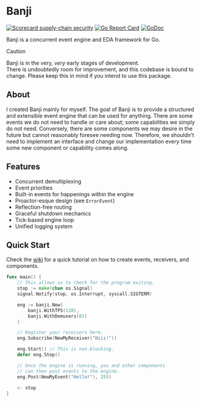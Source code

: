 # Banji

[![Scorecard supply-chain security](https://github.com/AndrewChon/banji/actions/workflows/scorecard.yml/badge.svg)](https://github.com/AndrewChon/banji/actions/workflows/scorecard.yml)
[![Go Report Card](https://goreportcard.com/badge/github.com/AndrewChon/banji)](https://goreportcard.com/report/github.com/AndrewChon/banji)
[![GoDoc](https://godoc.org/github.com/AndrewChon/banji?status.png)](https://godoc.org/github.com/AndrewChon/banji)

Banji is a concurrent event engine and EDA framework for Go.

> [!CAUTION]
> Banji is in the very, _very_ early stages of development.
> \
> There is undoubtedly room for improvement, and this codebase is bound to change. Please keep this in mind if you
> intend to use this package.

## About

I created Banji mainly for myself. The goal of Banji is to provide a structured and extensible event engine that can be
used for anything. There are some events we do not need to handle or care about; some capabilities we simply do not
need. Conversely, there are some components we may desire in the future but cannot reasonably foresee needing now.
Therefore, we shouldn't need to implement an interface and change our implementation every time some new component or
capability comes along.

## Features

- Concurrent demultiplexing
- Event priorities
- Built-in events for happenings within the engine
- Proactor-esque design (see `ErrorEvent`)
- Reflection-free routing
- Graceful shutdown mechanics
- Tick-based engine loop
- Unified logging system

## Quick Start

Check the [wiki](https://github.com/AndrewChon/banji/wiki) for a quick tutorial on how to create events, receivers, and components.

```go
func main() {
    // This allows us to check for the program exiting.
    stop := make(chan os.Signal)
    signal.Notify(stop, os.Interrupt, syscall.SIGTERM)

    eng := banji.New(
        banji.WithTPS(128),
        banji.WithDemuxers(8))
    )

    // Register your receivers here.
    eng.Subscribe(NewMyReceiver("Hiii!"))

    eng.Start() // This is non-blocking.
    defer eng.Stop()

    // Once the engine is running, you and other components
    // can then post events to the engine.
    eng.Post(NewMyEvent("Hello!"), 255)
    
    <- stop
}
```